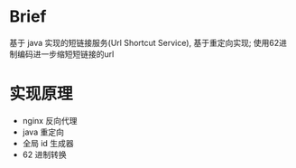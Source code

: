 # Brief
基于 java 实现的短链接服务(Url Shortcut Service), 基于重定向实现; 使用62进制编码进一步缩短短链接的url

# 实现原理
+ nginx 反向代理
+ java 重定向
+ 全局 id 生成器
+ 62 进制转换




